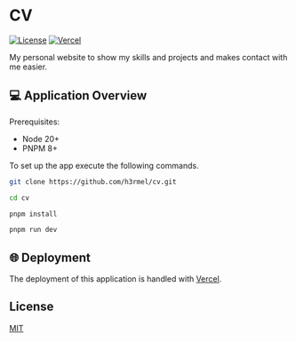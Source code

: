 # CV

<!-- Badges from: https://github.com/Ileriayo/markdown-badges -->

[![License](https://img.shields.io/github/license/h3rmel/cv?style=for-the-badge)](./LICENSE)
[![Vercel](https://img.shields.io/badge/vercel-%23000000.svg?style=for-the-badge&logo=vercel&logoColor=white)](https://vercel.com/home)

My personal website to show my skills and projects and makes contact with me easier.

## 💻 Application Overview

Prerequisites:

- Node 20+
- PNPM 8+

To set up the app execute the following commands.

```bash
git clone https://github.com/h3rmel/cv.git

cd cv

pnpm install

pnpm run dev
```

## 🌐 Deployment

The deployment of this application is handled with [Vercel](https://vercel.com/home).

## License

[MIT](LICENSE)
